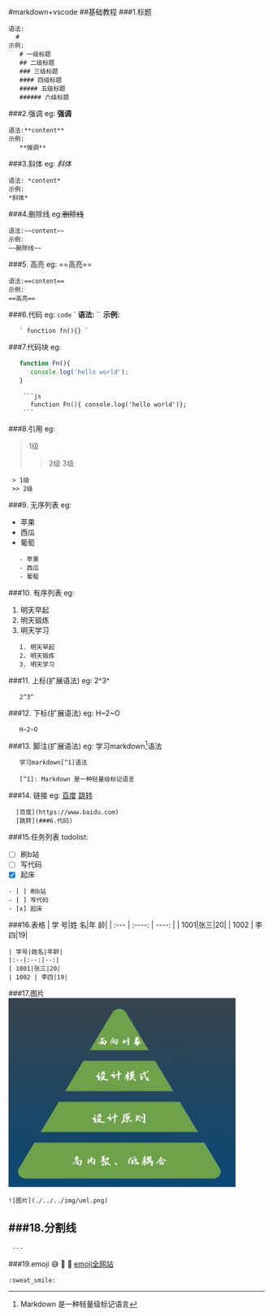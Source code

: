 
#markdown+vscode
##基础教程
###1.标题
```
语法:
  #
示例:
   # 一级标题
   ## 二级标题
   ### 三级标题
   #### 四级标题
   ##### 五级标题
   ###### 六级标题
```

###2.强调
eg: **强调**
```
语法:**content**
示例:
   **强调**
```

###3.斜体
eg: *斜体*
```
语法: *content*
示例:
*斜体*
```

###4.删除线
eg:~~删除线~~
```
语法:~~content~~
示例:
~~删除线~~
```

###5. 高亮
eg: ==高亮==
```
语法:==content==
示例:
==高亮==
```

###6.代码
eg: `code`
`
**语法:** ``
**示例:**
```
   ` function fn(){} `
```
###7.代码块
eg:  
```js 
   function Fn(){
      console.log('hello world');
   }
```
```
    ```js
      function Fn(){ console.log('hello world')};
    ```
```

###8.引用
eg: 
> 1级
>> 2级
3级
```
 > 1级
 >> 2级
```

###9. 无序列表
eg:
 - 苹果
 - 西瓜
 - 葡萄
```
   - 苹果
   - 西瓜
   - 葡萄
```

###10. 有序列表
eg:
1. 明天早起
2. 明天锻炼
3. 明天学习
```
   1. 明天早起
   2. 明天锻炼
   3. 明天学习
```

###11. 上标(扩展语法)
eg:
   2^3^
```
   2^3^
```

###12. 下标(扩展语法)
eg:
  H~2~O
```
   H~2~O
```

###13. 脚注(扩展语法)
eg: 
学习markdown[^1]语法

[^1]: Markdown 是一种轻量级标记语言

```
   学习markdown[^1]语法

   [^1]: Markdown 是一种轻量级标记语言
```


###14. 链接
eg:
[百度](https://www.baidu.com)
[跳转](###6.代码)
```
  [百度](https://www.baidu.com)
  [跳转](###6.代码)
```

###15.任务列表
todolist:
- [ ] 刷b站
- [ ] 写代码
- [x] 起床
```
- [ ] 刷b站
- [ ] 写代码
- [x] 起床
```


###16.表格
| 学 号|姓 名|年 龄|
| :--- | :----: | ----: |
| 1001|张三|20|
| 1002 | 李四|19|
```
| 学号|姓名|年龄|
|:--|:--:|--:|
| 1001|张三|20|
| 1002 | 李四|19|
```

###17.图片
![图片](./../../img/%E7%BC%96%E7%A8%8B%E6%80%9D%E6%83%B3.png)
```
![图片](./../../img/uml.png)
```

###18.分割线
---
```
 ---
```

###19.emoji
:sweat_smile:
:drooling_face:
:clown_face:
[emoji全网站](https://emojipedia.org/)
```
:sweat_smile:
```
